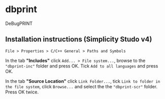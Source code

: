 # dbprint
DeBugPRINT

## Installation instructions (Simplicity Studo v4)

`File > Properties > C/C++ General > Paths and Symbols`

In the tab **"Includes"** click `Add... > File system...`, browse to the `"dbprint-inc"` 
folder and press OK. Tick `Add to all languages` and press OK.

In the tab **"Source Location"** click `Link Folder...`, tick `Link to folder in the file system`, 
click `Browse...` and select the the `"dbprint-scr"` folder. Press OK twice.
